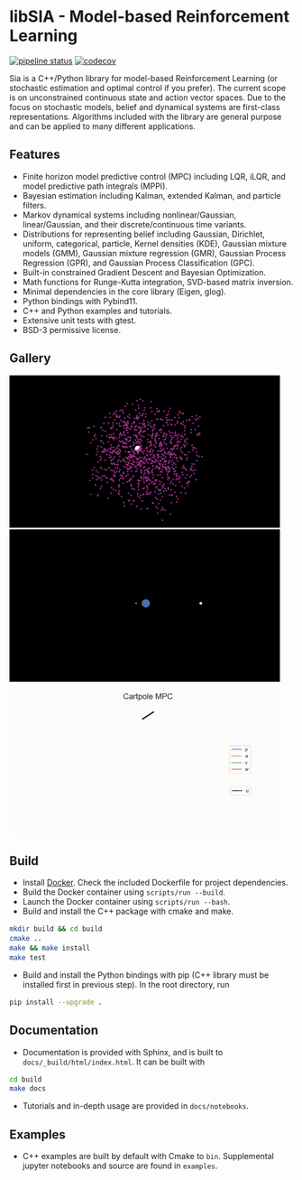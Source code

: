 # libSIA - Model-based Reinforcement Learning

[![pipeline status](https://gitlab.com/parkerowan/libsia/badges/master/pipeline.svg)](https://gitlab.com/parkerowan/libsia/commits/master)
[![codecov](https://codecov.io/gl/parkerowan/libsia/branch/master/graph/badge.svg?token=H5P0UCFFR1)](https://codecov.io/gl/parkerowan/libsia)

Sia is a C++/Python library for model-based Reinforcement Learning (or stochastic estimation and optimal control if you prefer). The current scope is on unconstrained continuous state and action vector spaces. Due to the focus on stochastic models, belief and dynamical systems are first-class representations. Algorithms included with the library are general purpose and can be applied to many different applications.

## Features
- Finite horizon model predictive control (MPC) including LQR, iLQR, and model predictive path integrals (MPPI).
- Bayesian estimation including Kalman, extended Kalman, and particle filters.
- Markov dynamical systems including nonlinear/Gaussian, linear/Gaussian, and their discrete/continuous time variants.
- Distributions for representing belief including Gaussian, Dirichlet, uniform, categorical, particle, Kernel densities (KDE), Gaussian mixture models (GMM), Gaussian mixture regression (GMR), Gaussian Process Regression (GPR), and Gaussian Process Classification (GPC).
- Built-in constrained Gradient Descent and Bayesian Optimization.
- Math functions for Runge-Kutta integration, SVD-based matrix inversion.
- Minimal dependencies in the core library (Eigen, glog).
- Python bindings with Pybind11.
- C++ and Python examples and tutorials.
- Extensive unit tests with gtest.
- BSD-3 permissive license.

## Gallery

![Chaotic Lorenz attractor particle filter estimation](./examples/lorenz/lorenz.gif)
![Celestial navigation with iLQR](./examples/navigator/navigator.gif)
![Underactuated cartpole control with iLQR, MPPI](./examples/cartpole/cartpole-ilqr.gif)

## Build
- Install [Docker](https://www.docker.com/).  Check the included Dockerfile for project dependencies.
- Build the Docker container using `scripts/run --build`.
- Launch the Docker container using `scripts/run --bash`.
- Build and install the C++ package with cmake and make.
```bash
mkdir build && cd build
cmake ..
make && make install
make test
```
- Build and install the Python bindings with pip (C++ library must be installed first in previous step).  In the root directory, run
```bash
pip install --upgrade .
```

## Documentation
- Documentation is provided with Sphinx, and is built to `docs/_build/html/index.html`.  It can be built with
```bash
cd build
make docs
```
- Tutorials and in-depth usage are provided in `docs/notebooks`.

## Examples
- C++ examples are built by default with Cmake to `bin`.  Supplemental jupyter notebooks and source are found in `examples`.
